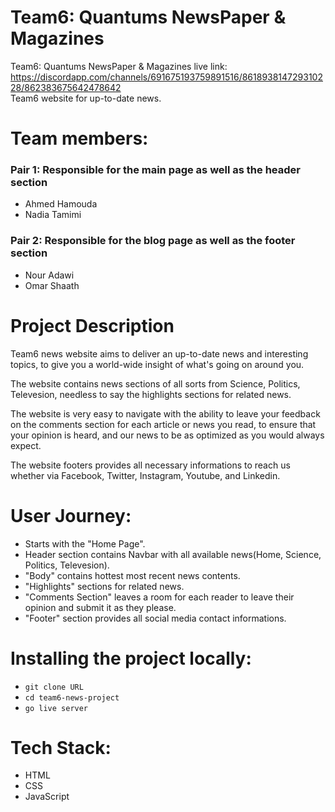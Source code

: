 # Team6: Quantums NewsPaper & Magazines

Team6: Quantums NewsPaper & Magazines live link: https://discordapp.com/channels/691675193759891516/861893814729310228/862383675642478642 <br>
Team6 website for up-to-date news.

# Team members:

### Pair 1: Responsible for the main page as well as the header section

- Ahmed Hamouda
- Nadia Tamimi

### Pair 2: Responsible for the blog page as well as the footer section

- Nour Adawi
- Omar Shaath

# Project Description

Team6 news website aims to deliver an up-to-date news and interesting topics, to give you a world-wide insight of what's going on around you.

The website contains news sections of all sorts from Science, Politics, Televesion, needless to say the highlights sections for related news.

The website is very easy to navigate with the ability to leave your feedback on the comments section for each article or news you read,
to ensure that your opinion is heard, and our news to be as optimized as you would always expect.

The website footers provides all necessary informations to reach us whether via Facebook, Twitter, Instagram, Youtube, and Linkedin.

# User Journey:

- Starts with the "Home Page".
- Header section contains Navbar with all available news(Home, Science, Politics, Televesion).
- "Body" contains hottest most recent news contents.
- "Highlights" sections for related news.
- "Comments Section" leaves a room for each reader to leave their opinion and submit it as they please.
- "Footer" section provides all social media contact informations.

# Installing the project locally:

- `git clone URL`
- `cd team6-news-project`
- `go live server`

# Tech Stack:

- HTML
- CSS
- JavaScript
